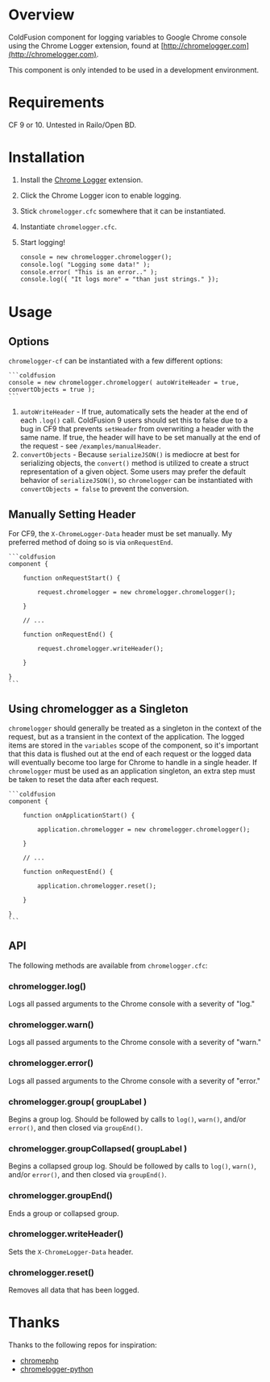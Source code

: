Overview
===============

ColdFusion component for logging variables to Google Chrome console using the Chrome Logger extension, found at [http://chromelogger.com](http://chromelogger.com).

This component is only intended to be used in a development environment.

Requirements
===============

CF 9 or 10. Untested in Railo/Open BD.

Installation
===============

1. Install the [Chrome Logger](https://chrome.google.com/webstore/detail/chrome-logger/noaneddfkdjfnfdakjjmocngnfkfehhd) extension.
2. Click the Chrome Logger icon to enable logging.
3. Stick `chromelogger.cfc` somewhere that it can be instantiated.
4. Instantiate `chromelogger.cfc`.
5. Start logging!

	```coldfusion
	console = new chromelogger.chromelogger();
	console.log( "Logging some data!" );
	console.error( "This is an error.." );
	console.log({ "It logs more" = "than just strings." });
	```

Usage
===============

Options
---------------

`chromelogger-cf` can be instantiated with a few different options:

	```coldfusion
	console = new chromelogger.chromelogger( autoWriteHeader = true, convertObjects = true );
	```

1. `autoWriteHeader` - If true, automatically sets the header at the end of each `.log()` call. ColdFusion 9 users should set this to false due to a bug in CF9 that prevents `setHeader` from overwriting a header with the same name. If true, the header will have to be set manually at the end of the request - see `/examples/manualHeader`.
2. `convertObjects` - Because `serializeJSON()` is mediocre at best for serializing objects, the `convert()` method is utilized to create a struct representation of a given object. Some users may prefer the default behavior of `serializeJSON()`, so `chromelogger` can be instantiated with `convertObjects = false` to prevent the conversion.

Manually Setting Header
---------------

For CF9, the `X-ChromeLogger-Data` header must be set manually. My preferred method of doing so is via `onRequestEnd`.

	```coldfusion
	component {

		function onRequestStart() {

			request.chromelogger = new chromelogger.chromelogger();

		}

		// ...

		function onRequestEnd() {

			request.chromelogger.writeHeader();

		}

	}
	```

Using chromelogger as a Singleton
---------------

`chromelogger` should generally be treated as a singleton in the context of the request, but as a transient in the context of the application. The logged items are stored in the `variables` scope of the component, so it's important that this data is flushed out at the end of each request or the logged data will eventually become too large for Chrome to handle in a single header. If `chromelogger` must be used as an application singleton, an extra step must be taken to reset the data after each request.

	```coldfusion
	component {

		function onApplicationStart() {

			application.chromelogger = new chromelogger.chromelogger();

		}

		// ...

		function onRequestEnd() {

			application.chromelogger.reset();

		}

	}
	```

API
---------------

The following methods are available from `chromelogger.cfc`:

### chromelogger.log()
Logs all passed arguments to the Chrome console with a severity of "log."

### chromelogger.warn()
Logs all passed arguments to the Chrome console with a severity of "warn."

### chromelogger.error()
Logs all passed arguments to the Chrome console with a severity of "error."

### chromelogger.group( groupLabel )
Begins a group log. Should be followed by calls to `log()`, `warn()`, and/or `error()`, and then closed via `groupEnd()`.

### chromelogger.groupCollapsed( groupLabel )
Begins a collapsed group log. Should be followed by calls to `log()`, `warn()`, and/or `error()`, and then closed via `groupEnd()`.

### chromelogger.groupEnd()
Ends a group or collapsed group.

### chromelogger.writeHeader()
Sets the `X-ChromeLogger-Data` header.

### chromelogger.reset()
Removes all data that has been logged.


Thanks
===============

Thanks to the following repos for inspiration:
 * [chromephp](https://github.com/ccampbell/chromephp)
 * [chromelogger-python](https://github.com/ccampbell/chromelogger-python)